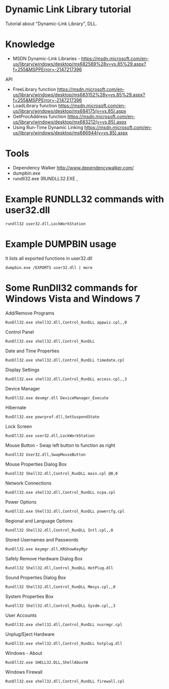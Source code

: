 # Dynamic Link Library tutorial
Tutorial about "Dynamic-Link Library", DLL. 

# Knowledge

- MSDN Dynamic-Link Libraries - https://msdn.microsoft.com/en-us/library/windows/desktop/ms682589%28v=vs.85%29.aspx?f=255&MSPPError=-2147217396


API
- FreeLibrary function https://msdn.microsoft.com/en-us/library/windows/desktop/ms683152%28v=vs.85%29.aspx?f=255&MSPPError=-2147217396
- LoadLibrary function https://msdn.microsoft.com/en-us/library/windows/desktop/ms684175(v=vs.85).aspx
- GetProcAddress function https://msdn.microsoft.com/en-us/library/windows/desktop/ms683212(v=vs.85).aspx
- Using Run-Time Dynamic Linking https://msdn.microsoft.com/en-us/library/windows/desktop/ms686944(v=vs.85).aspx

# Tools
- Dependency Walker http://www.dependencywalker.com/
- dumpbin.exe
- rundll32.exe   (RUNDLL32.EXE <dllname>,<entrypoint> <optional arguments>

# Example RUNDLL32 commands with user32.dll
```
rundll32 user32.dll,LockWorkStation
```
# Example DUMPBIN usage

It lists all exported functions in user32.dll
```
dumpbin.exe /EXPORTS user32.dll | more
```





# Some RunDll32 commands for Windows Vista and Windows 7

Add/Remove Programs
```
RunDll32.exe shell32.dll,Control_RunDLL appwiz.cpl,,0
```

Control Panel
```
RunDll32.exe shell32.dll,Control_RunDLL
```

Date and Time Properties
```
RunDll32.exe shell32.dll,Control_RunDLL timedate.cpl
```

Display Settings
```
RunDll32.exe shell32.dll,Control_RunDLL access.cpl,,3
```

Device Manager
```
RunDll32.exe devmgr.dll DeviceManager_Execute
```

Hibernate
```
RunDll32.exe powrprof.dll,SetSuspendState
```

Lock Screen
```
RunDll32.exe user32.dll,LockWorkStation
```

Mouse Button - Swap left button to function as right
```
Rundll32 User32.dll,SwapMouseButton
```

Mouse Properties Dialog Box
```
Rundll32 Shell32.dll,Control_RunDLL main.cpl @0,0
```

Network Connections
```
RunDll32.exe shell32.dll,Control_RunDLL ncpa.cpl
```

Power Options
```
RunDll32.exe Shell32.dll,Control_RunDLL powercfg.cpl
```

Regional and Language Options
```
Rundll32 Shell32.dll,Control_RunDLL Intl.cpl,,0
```
Stored Usernames and Passwords
```
RunDll32.exe keymgr.dll,KRShowKeyMgr
```

Safely Remove Hardware Dialog Box 
```
Rundll32 Shell32.dll,Control_RunDLL HotPlug.dll
```

Sound Properties Dialog Box 
```
Rundll32 Shell32.dll,Control_RunDLL Mmsys.cpl,,0
```

System Properties Box 
```
Rundll32 Shell32.dll,Control_RunDLL Sysdm.cpl,,3
```

User Accounts
```
RunDll32.exe shell32.dll,Control_RunDLL nusrmgr.cpl
```

Unplug/Eject Hardware
```
RunDll32.exe shell32.dll,Control_RunDLL hotplug.dll
```

Windows - About
```
RunDll32.exe SHELL32.DLL,ShellAboutW
```

Windows Firewall
```
RunDll32.exe shell32.dll,Control_RunDLL firewall.cpl
```
